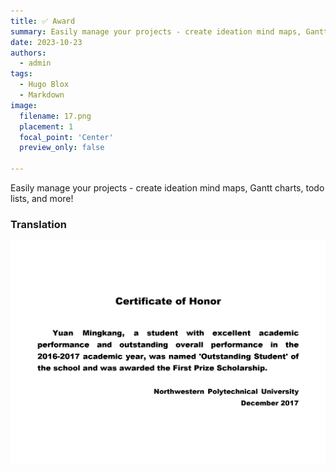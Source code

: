 ```yaml
---
title: ✅ Award
summary: Easily manage your projects - create ideation mind maps, Gantt charts, todo lists, and more!
date: 2023-10-23
authors:
  - admin
tags:
  - Hugo Blox
  - Markdown
image:
  filename: 17.png
  placement: 1
  focal_point: 'Center'
  preview_only: false
  
---
```


Easily manage your projects - create ideation mind maps, Gantt charts, todo lists, and more!

### Translation

![](./17en.png)



